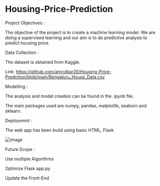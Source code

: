 # Housing-Price-Prediction
Project Objectives :

The objective of the project is to create a machine learning model. We are doing a supervised learning and our aim is to do predictive analysis to predict housing price.

Data Collection :

The dataset is obtained from Kaggle.

Link: https://github.com/amrutkar20/Housing-Price-Prediction/blob/main/Bengaluru_House_Data.csv

Modelling :

The analysis and model creation can be found in the .ipynb file.

The main packages used are numpy, pandas, matplotlib, seaborn and sklearn.

Deployemnt :

The web app has been build using basic HTML, Flask 

![image](https://github.com/amrutkar20/Housing-Price-Prediction/assets/104386663/9c8055a3-3523-49ac-8b45-9c010fa47a9c)

Future Scope :

Use multiple Algorithms

Optimize Flask app.py

Update the Front-End
